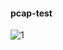 #### pcap-test

![1](https://user-images.githubusercontent.com/63452832/127209746-fd12c5cb-9a3f-4d49-a8c2-bfbbef618a2a.PNG)
